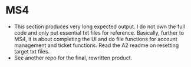 # MS4
- This section produces very long expected output. I do not own the full code and only put essential txt files for reference.
Basically, further to MS4, it is about completing the UI and do file functions for account management and ticket functions.
Read the A2 readme on resetting target txt files.
- See another repo for the final, rewritten product.
